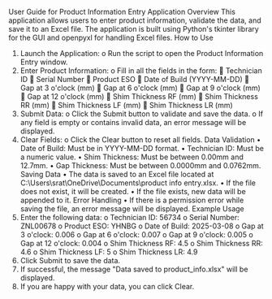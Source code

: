 User Guide for Product Information Entry Application
Overview
This application allows users to enter product information, validate the data, and save it to an Excel file. The application is built using Python's tkinter library for the GUI and openpyxl for handling Excel files.
How to Use
1.	Launch the Application:
o	Run the script to open the Product Information Entry window.
2.	Enter Product Information:
o	Fill in all the fields in the form:
	Technician ID
	Serial Number
	Product ESO
	Date of Build (YYYY-MM-DD)
	Gap at 3 o'clock (mm)
	Gap at 6 o'clock (mm)
	Gap at 9 o'clock (mm)
	Gap at 12 o'clock (mm)
	Shim Thickness RF (mm)
	Shim Thickness RR (mm)
	Shim Thickness LF (mm)
	Shim Thickness LR (mm)
3.	Submit Data:
o	Click the Submit button to validate and save the data.
o	If any field is empty or contains invalid data, an error message will be displayed.
4.	Clear Fields:
o	Click the Clear button to reset all fields.
Data Validation
•	Date of Build: Must be in YYYY-MM-DD format.
•	Technician ID: Must be a numeric value.
•	Shim Thickness: Must be between 0.00mm and 12.7mm.
•	Gap Thickness: Must be between 0.0000mm and 0.0762mm.
Saving Data
•	The data is saved to an Excel file located at C:\Users\srat\OneDrive\Documents\product info entry.xlsx.
•	If the file does not exist, it will be created.
•	If the file exists, new data will be appended to it.
Error Handling
•	If there is a permission error while saving the file, an error message will be displayed.
Example Usage
1.	Enter the following data:
o	Technician ID: 56734
o	Serial Number: ZNL00678
o	Product ESO: YHNBG
o	Date of Build: 2025-03-08
o	Gap at 3 o'clock: 0.006
o	Gap at 6 o'clock: 0.007
o	Gap at 9 o'clock: 0.005
o	Gap at 12 o'clock: 0.004
o	Shim Thickness RF: 4.5
o	Shim Thickness RR: 4.6
o	Shim Thickness LF: 5
o	Shim Thickness LR: 4.9
2.	Click Submit to save the data.
3.	If successful, the message "Data saved to product_info.xlsx" will be displayed.
4.	If you are happy with your data, you can click Clear.
